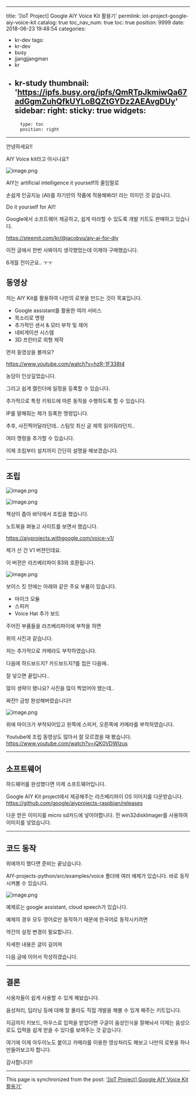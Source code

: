 
---
title: '[IoT Project] Google AIY Voice Kit 활용기'
permlink: iot-project-google-aiy-voice-kit
catalog: true
toc_nav_num: true
toc: true
position: 9999
date: 2018-06-23 19:48:54
categories:
- kr-dev
tags:
- kr-dev
- busy
- jjangjjangman
- kr
- kr-study
thumbnail: 'https://ipfs.busy.org/ipfs/QmRTpJkmiwQa67adGgmZuhQfkUYLoBQZtGYDz2AEAvgDUy'
sidebar:
    right:
        sticky: true
widgets:
    -
        type: toc
        position: right
---


안녕하세요!!

AIY Voice kit라고 아시나요?

![image.png](https://ipfs.busy.org/ipfs/QmRTpJkmiwQa67adGgmZuhQfkUYLoBQZtGYDz2AEAvgDUy)

AIY는 artificial intelligence it yourself의 줄임말로

손쉽게 인공지능 (AI)를 자기만의 작품에 적용해봐라! 라는 의미인 것 같습니다.

Do it yourself for AI!!

Google에서 소프트웨어 제공하고, 쉽게 따라할 수 있도록 개발 키트도 판매하고 있습니다.

https://steemit.com/kr/@jacobyu/aiy-ai-for-diy

이전 글에서 한번 사봐야지 생각했었는데
이제야 구매했습니다.

6개월 전이군요.. ㅜㅜ

## 동영상

저는 AIY Kit를 활용하여 나만의 로봇을 만드는 것이 목표입니다.

* Google assistant를 활용한 여러 서비스
* 목소리로 명령
* 추가적인 센서 & 모터 부착 및 제어
* 네비게이션 시스템
* 3D 프린터로 외형 제작

먼저 동영상을 볼까요?

https://www.youtube.com/watch?v=hzR-1F338t4

농담이 인상깊었습니다.

그리고 쉽게 캘린더에 일정을 등록할 수 있습니다.

추가적으로 특정 키워드에 따른 동작을 수행하도록 할 수 있습니다.

IP를 말해줘는 제가 등록한 명령입니다.

추후, 사진찍어달라던데.. 스팀잇 최신 글 제목 읽어줘라던지..

여러 명령을 추가할 수 있습니다.

이제 조립부터 설치까지 간단히 설명을 해보겠습니다.

---

## 조립

![image.png](https://ipfs.busy.org/ipfs/QmPnh66Hph9eE9ezxNcJ8Av4qPohNJRBbAvyjUg2qtR71Y)

![image.png](https://ipfs.busy.org/ipfs/QmR3LFS8E68h6cicUdaAZXVGpHjUuvi5q2EWV34o2KJYoF)

책상이 좁아 바닥에서 조립을 했습니다.

노트북을 펴놓고 사이트를 보면서 했습니다.

https://aiyprojects.withgoogle.com/voice-v1/

제가 산 건 V1 버젼인데요.

이 버젼은 라즈베리파이 B3와 호환됩니다.

![image.png](https://ipfs.busy.org/ipfs/QmNfYadgCUZBvk4FpsXd8secrYUK8wy2zDTD3a3nfQuuSJ)

보이스 킷 안에는 아래와 같은 주요 부품이 있습니다.
* 마이크 모듈
* 스피커
* Voice Hat 추가 보드

주어진 부품들을 라즈베리파이에 부착을 하면

위의 사진과 같습니다.

저는 추가적으로 카메라도 부착하였습니다.

다음에 하드보드지? 카드보드지?를 접은 다음에..

잘 넣으면 끝입니다..

많이 생략이 됐나요? 사진을 많이 찍었어야 했는데..

짜잔!! 금방 완성해버렸습니다!!

![image.png](https://ipfs.busy.org/ipfs/QmdoS7H4H7q8YYLg9bjuawP6zXiBypaJYKBSQiNQq1Y6Kk)

위에 마이크가 부착되어있고
왼쪽에 스피커, 오른쪽에 카메라를 부착하였습니다.

Youtube에 조립 동영상도 많아서 잘 모르겠을 때 봤습니다.
https://www.youtube.com/watch?v=jQK0VDWIzus

---

## 소프트웨어

하드웨어를 완성했다면 이제 소프트웨어입니다.

Google AIY Kit project에서 제공해주는 라즈베리파이 OS 이미지를 다운받습니다.
https://github.com/google/aiyprojects-raspbian/releases

다운 받은 이미지를 micro sd카드에 넣어야합니다.
전 win32diskImager를 사용하여 이미지를 넣었습니다.

----

## 코드 동작

위에까지 했다면 준비는 끝났습니다.

AIY-projects-python/src/examples/voice 폴더에 여러 예제가 있습니다.
바로 동작시켜볼 수 있습니다.

![image.png](https://ipfs.busy.org/ipfs/QmcYZNHGAWWzxNbtaJr6RaJa2bpbU8H59CDEshkWSEm7FU)

예제로는 google assistant, cloud speech가 있습니다.

예제의 경우 모두 영어로만 동작하기 때문에 한국어로 동작시키려면

약간의 설정 변경이 필요합니다.

자세한 내용은 글이 길어져 

다음 글에 이어서 작성하겠습니다.

---

## 결론

사용자들이 쉽게 사용할 수 있게 해놨습니다.

음성처리, 딥러닝 등에 대해 잘 몰라도
직접 개발을 해볼 수 있게 해주는 키트입니다.

지금까지 키보드, 마우스로 입력을 받았다면
구글이 음성인식을 잘해놔서 
이제는 음성으로도 입력을 쉽게 받을 수 있다를 보여주는 것 같습니다.

여기에 이제
아두이노도 붙이고
카메라를 이용한 영상처리도 해보고
나만의 로봇을 하나 만들어보고자 합니다.

감사합니다!!

- - -

This page is synchronized from the post: ['[IoT Project] Google AIY Voice Kit 활용기'](https://steemit.com/@jacobyu/iot-project-google-aiy-voice-kit)

